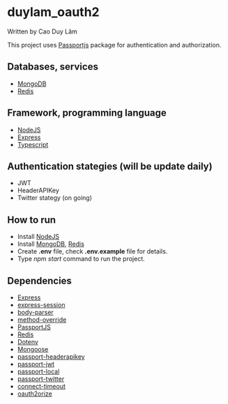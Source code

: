 # duylam_oauth2
Written by Cao Duy Lâm

This project uses [Passportjs](http://www.passportjs.org/) package for authentication and authorization.

## Databases, services
- [MongoDB](https://www.mongodb.com/)
- [Redis](https://redis.io/)

## Framework, programming language
- [NodeJS](https://nodejs.org/en/)
- [Express](http://expressjs.com/)
- [Typescript](https://www.typescriptlang.org/)

## Authentication stategies (will be update daily)
- JWT
- HeaderAPIKey
- Twitter stategy (on going)

## How to run
- Install [NodeJS](https://nodejs.org/en/)
- Install [MongoDB](https://www.mongodb.com/), [Redis](https://redis.io/)
- Create **.env** file, check **.env.example** file for details.
- Type *npm start* command to run the project.

## Dependencies
- [Express](https://www.npmjs.com/package/express)
- [express-session](https://www.npmjs.com/package/express-session)
- [body-parser](https://www.npmjs.com/package/body-parser)
- [method-override](https://www.npmjs.com/package/method-override)
- [PassportJS](https://www.npmjs.com/package/passport)
- [Redis](https://www.npmjs.com/package/redis)
- [Dotenv](https://www.npmjs.com/package/dotenv)
- [Mongoose](https://www.npmjs.com/package/mongoose)
- [passport-headerapikey](https://www.npmjs.com/package/passport-headerapikey)
- [passport-jwt](https://www.npmjs.com/package/passport-jwt)
- [passport-local](https://www.npmjs.com/package/passport-local)
- [passport-twitter](https://www.npmjs.com/package/passport-twitter)
- [connect-timeout](https://www.npmjs.com/package/connect-timeout)
- [oauth2orize](https://www.npmjs.com/package/oauth2orize)